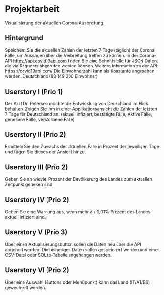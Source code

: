 # Projektarbeit
Visualisierung der aktuellen Corona-Ausbreitung.


## Hintergrund
Speichern Sie die aktuellen Zahlen der letzten 7 Tage (täglich) der Corona Fälle, um Aussagen über die Verbreitung treffen zu können. In der Corona-API https://api.covid19api.com finden Sie eine Schnittstelle für JSON Daten, die via Requests abgerufen werden können. 
Weitere Information zu der API: https://covid19api.com/
Die Einwohnerzahl kann als Konstante angesehen werden. Deutschland (83 149 300 Einwohner)
                                                                        

## Userstory I (Prio 1)
Der Arzt Dr. Petersen möchte die Entwicklung von Deuschland im Blick behalten. Zeigen Sie ihm in einer Applikationsansicht die Zahlen der letzten 7 Tage für Deutschland an. (aktuell infiziert, bestätigte Fälle, Aktive Fälle, genesene Fälle, verstorbene Fälle)


## Userstory II (Prio 2)
Ermitteln Sie den Zuwachs der aktuellen Fälle in Prozent der jeweiligen Tage und fügen Sie diesen der Ansicht hinzu.


## Userstory III (Prio 2)
Geben Sie an wieviel Prozent der Bevölkerung des Landes zum aktuellen Zeitpunkt genesen sind. 


## Userstory IV (Prio 2)
Geben Sie eine Warnung aus, wenn mehr als 0,01% Prozent des Landes aktuell infiziert sind.


## Userstory V  (Prio 3)
Über einen Aktualisierungsbutton sollen die Daten neu über die API abgeholt werden. 
Die bisherigen Daten sollen gespeichert werden und einer CSV-Datei oder SQLite-Tabelle angehangen werden.


## Userstory VI (Prio 2)
Über eine Auswahl (Buttons oder Menüpunkt) kann das Land (IT/AT/ES) gewechselt werden.

